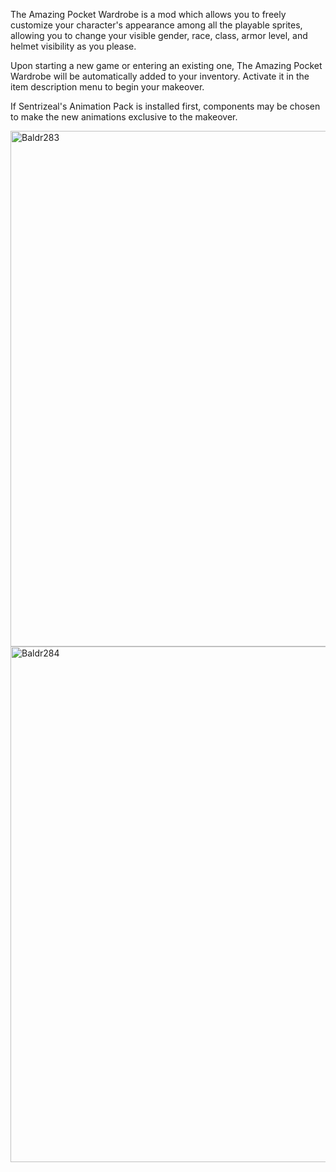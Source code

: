 The Amazing Pocket Wardrobe is a mod which allows you to freely customize your character's appearance among all the playable sprites, allowing you to change your visible gender, race, class, armor level, and helmet visibility as you please.

Upon starting a new game or entering an existing one, The Amazing Pocket Wardrobe will be automatically added to your inventory. Activate it in the item description menu to begin your makeover.

If Sentrizeal's Animation Pack is installed first, components may be chosen to make the new animations exclusive to the makeover.

<img width="1193" height="825" alt="Baldr283" src="https://github.com/user-attachments/assets/a9bca06b-c47c-469e-bd69-4faefcbc9a86" />

<img width="1193" height="825" alt="Baldr284" src="https://github.com/user-attachments/assets/7363eee5-ace7-4b47-9427-30aadcf5f87c" />
